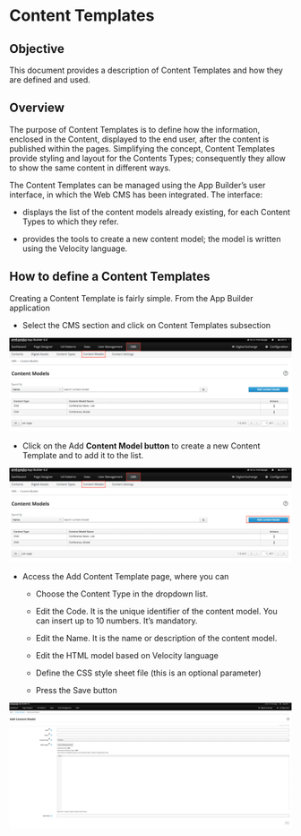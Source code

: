 # Content Templates

## Objective

This document provides a description of Content Templates and how they
are defined and used.

## Overview

The purpose of Content Templates is to define how the information,
enclosed in the Content, displayed to the end user, after the content is
published within the pages. Simplifying the concept, Content Templates
provide styling and layout for the Contents Types; consequently they
allow to show the same content in different ways.

The Content Templates can be managed using the App Builder’s user
interface, in which the Web CMS has been integrated. The interface:

-   displays the list of the content models already existing, for each
    Content Types to which they refer.

-   provides the tools to create a new content model; the model is
    written using the Velocity language.

## How to define a Content Templates

Creating a Content Template is fairly simple. From the App Builder
application

-   Select the CMS section and click on Content Templates subsection

![image](extracted-media/media/ContentModel1.png)

-   Click on the Add **Content Model button** to create a new Content
    Template and to add it to the list.

![image](extracted-media/media/ContentModel2.png)

-   Access the Add Content Template page, where you can

    -   Choose the Content Type in the dropdown list.

    -   Edit the Code. It is the unique identifier of the content model.
        You can insert up to 10 numbers. It’s mandatory.

    -   Edit the Name. It is the name or description of the content
        model.

    -   Edit the HTML model based on Velocity language

    -   Define the CSS style sheet file (this is an optional parameter)

    -   Press the Save button

![image](extracted-media/media/ContentModel3.png)

